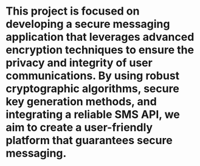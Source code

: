 # This project is focused on developing a secure messaging application that leverages advanced encryption techniques to ensure the privacy and integrity of user communications. By using robust cryptographic algorithms, secure key generation methods, and integrating a reliable SMS API, we aim to create a user-friendly platform that guarantees secure messaging.

